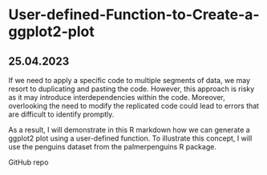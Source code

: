 # User-defined-Function-to-Create-a-ggplot2-plot

## 25.04.2023

If we need to apply a specific code to multiple segments of data, we may resort to duplicating and pasting the code. However, this approach is risky as it may introduce interdependencies within the code. Moreover, overlooking the need to modify the replicated code could lead to errors that are difficult to identify promptly.

As a result, I will demonstrate in this R markdown how we can generate a ggplot2 plot using a user-defined function. To illustrate this concept, I will use the penguins dataset from the palmerpenguins R package.

GitHub repo

